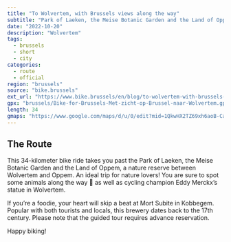 ```yaml
---
title: "To Wolvertem, with Brussels views along the way"
subtitle: "Park of Laeken, the Meise Botanic Garden and the Land of Oppem"
date: "2022-10-20"
description: "Wolvertem"
tags:
  - brussels
  - short
  - city
categories: 
  - route
  - official
region: "brussels"
source: "bike.brussels"
ext_url: "https://www.bike.brussels/en/blog/to-wolvertem-with-brussels-views-along-the-way"
gpx: "brussels/Bike-for-Brussels-Met-zicht-op-Brussel-naar-Wolvertem.gpx"
length: 34
gmaps: "https://www.google.com/maps/d/u/0/edit?mid=1QkwHX2TZ69xh6aoB-CaS9BjKkZh_0fnk&usp=sharing"
---
```

## The Route

This 34-kilometer bike ride takes you past the Park of Laeken, the Meise Botanic Garden and the Land of Oppem, a nature reserve between Wolvertem and Oppem. An ideal trip for nature lovers! You are sure to spot some animals along the way 🐸 as well as cycling champion Eddy Merckx’s statue in Wolvertem.

If you’re a foodie, your heart will skip a beat at Mort Subite in Kobbegem. Popular with both tourists and locals, this brewery dates back to the 17th century. Please note that the guided tour requires advance reservation.

Happy biking!